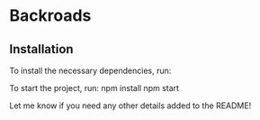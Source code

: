 # Backroads

## Installation

To install the necessary dependencies, run:

To start the project, run:
npm install
npm start


Let me know if you need any other details added to the README!
